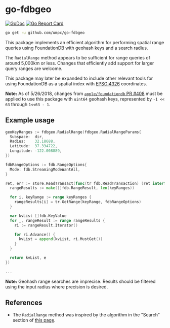 # go-fdbgeo

[![GoDoc](https://godoc.org/github.com/umpc/go-fdbgeo?status.svg)](https://godoc.org/github.com/umpc/go-fdbgeo)
[![Go Report Card](https://goreportcard.com/badge/github.com/umpc/go-fdbgeo)](https://goreportcard.com/report/github.com/umpc/go-fdbgeo)

```sh
go get -u github.com/umpc/go-fdbgeo
```

This package implements an efficient algorithm for performing spatial range queries using FoundationDB with geohash keys and a search radius.

The `RadialRange` method appears to be sufficient for range queries of around 5,000km or less. Changes that efficiently add support for larger query ranges are welcome.

This package may later be expanded to include other relevant tools for using FoundationDB as a spatial index with [EPSG:4326](https://epsg.io/4326) coordinates.

**Note:** As of 5/26/2018, changes from [`apple/foundationdb` PR #408](https://github.com/apple/foundationdb/pull/408) must be applied to use this package with `uint64` geohash keys, represented by `-1 << 63` through `1<<63 - 1`.

## Example usage

```go
geoKeyRanges := fdbgeo.RadialRange(fdbgeo.RadialRangeParams{
  Subspace:  dir,
  Radius:    32.18688,
  Latitude:  37.334722,
  Longitude: -122.008889,
})

fdbRangeOptions := fdb.RangeOptions{
  Mode: fdb.StreamingModeWantAll,
}

ret, err := store.ReadTransact(func(tr fdb.ReadTransaction) (ret interface{}, e error) {
  rangeResults := make([]fdb.RangeResult, len(keyRanges))

  for i, keyRange := range keyRanges {
    rangeResults[i] = tr.GetRange(keyRange, fdbRangeOptions)
  }

  var kvList []fdb.KeyValue
  for _, rangeResult := range rangeResults {
    ri := rangeResult.Iterator()

    for ri.Advance() {
      kvList = append(kvList, ri.MustGet())
    }
  }

  return kvList, e
})

...
```

**Note:** Geohash range searches are imprecise. Results should be filtered using the input radius where precision is desired.

## References

* The `RadialRange` method was inspired by the algorithm in the "Search" section of [this page](https://web.archive.org/web/20180526044934/https://github.com/yinqiwen/ardb/wiki/Spatial-Index#search).
